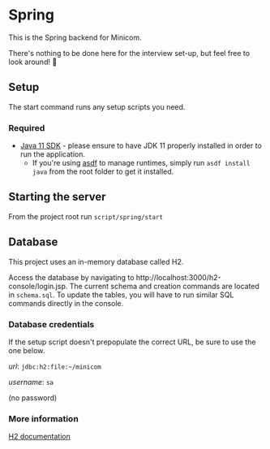 # Spring

This is the Spring backend for Minicom.

There's nothing to be done here for the interview set-up, but feel free to look around! 👀

## Setup

The start command runs any setup scripts you need.

### Required
- [Java 11 SDK](https://www.oracle.com/java/technologies/downloads/#java11) - please ensure to have JDK 11 properly installed in order to run the application.
    - If you're using [asdf](https://asdf-vm.com/) to manage runtimes, simply run `asdf install java` from the root folder to get it installed.

## Starting the server

From the project root run  `script/spring/start`

## Database

This project uses an in-memory database called H2.

Access the database by navigating to http://localhost:3000/h2-console/login.jsp. The current schema and creation commands are located in `schema.sql`. To update the tables, you will have to run similar SQL commands directly in the console.

### Database credentials
If the setup script doesn't prepopulate the correct URL, be sure to use the one below.

*url*: `jdbc:h2:file:~/minicom`

*username*: `sa`

(no password)

### More information
[H2 documentation](https://www.h2database.com/html/main.html)

